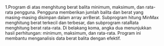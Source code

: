 1.Program di atas menghitung berat balita minimum, maksimum, dan rata-rata 
pengguna. Pengguna memberikan jumlah balita dan berat yang masing-masing 
disimpan dalam array arrBerat. Subprogram hitung MinMax menghitung berat 
terkecil dan terbesar, dan subprogram rataRata menghitung berat rata-rata. Di 
belakang koma, angka dua menunjukkan hasil perhitungan: minimum, 
maksimum, dan rata-rata. Program ini membantu menganalisis data berat balita 
dengan efektif.
